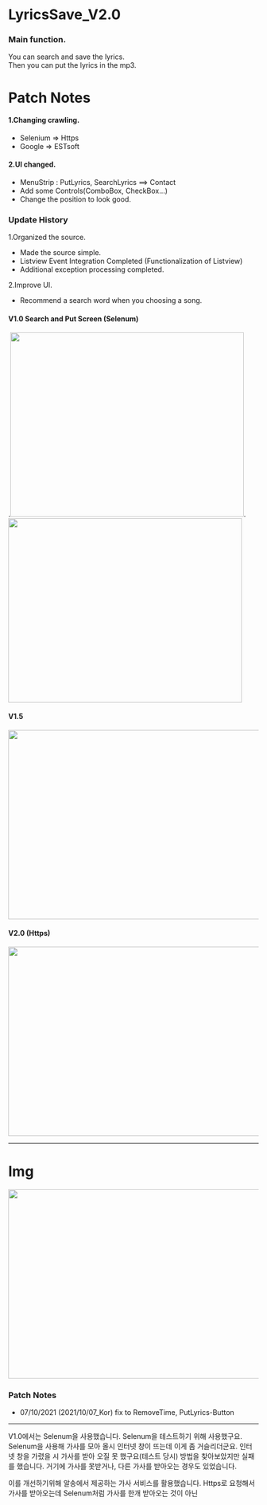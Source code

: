 # LyricsSave_V2.0
### Main function.
You can search and save the lyrics.         
Then you can put the lyrics in the mp3.

# Patch Notes
#### 1.Changing crawling.
 * Selenium => Https
 * Google   => ESTsoft

#### 2.UI changed.
 * MenuStrip : PutLyrics, SearchLyrics ==> Contact
 * Add some Controls(ComboBox, CheckBox...)
 * Change the position to look good.


### Update History
 1.Organized the source.  
 * Made the source simple.
 * Listview Event Integration Completed (Functionalization of Listview)
 * Additional exception processing completed.     
 
 2.Improve UI.
 * Recommend a search word when you choosing a song.

#### V1.0 Search and Put Screen (Selenum)
.<img src=https://user-images.githubusercontent.com/90036120/135824372-55e84976-fc75-4931-826d-f4ce77328f83.JPG width="470" height="370"/>.
 <img src=https://user-images.githubusercontent.com/90036120/135824374-8b7daf88-f357-4433-9b5c-3b1a3c73b319.JPG width="470" height="370"/>   
#### V1.5   
<img src=https://user-images.githubusercontent.com/90036120/135824388-1fb7fc1b-beff-4979-b034-6595b55f3c7a.jpg width="600" height="380"/> 

#### V2.0 (Https)
<img src=https://user-images.githubusercontent.com/90036120/135643439-648c2140-8a40-4778-991f-92cbb0a76aa6.JPG width="600" height="380"/> 
  
  ------------------------------------------------
  
# Img 
<img src=https://user-images.githubusercontent.com/90036120/135643430-62daece9-44d0-45f4-8adb-8d28d01c653d.JPG width="600" height="380"/>
    

### Patch Notes
 * 07/10/2021 (2021/10/07_Kor) fix to RemoveTime, PutLyrics-Button

--------------------------------
V1.0에서는 Selenum을 사용했습니다.
Selenum을 테스트하기 위해 사용했구요.
Selenum을 사용해 가사를 모아 올시 인터넷 창이 뜨는데 이게 좀 거슬리더군요.
인터넷 창을 가렸을 시 가사를 받아 오질 못 했구요(테스트 당시)
방법을 찾아보았지만 실패를 했습니다.
거기에 가사를 못받거나, 다른 가사를 받아오는 경우도 있었습니다.

이를 개선하기위해 알송에서 제공하는 가사 서비스를 활용했습니다.
Https로 요청해서 가사를 받아오는데
Selenum처럼 가사를 한개 받아오는 것이 아닌 
